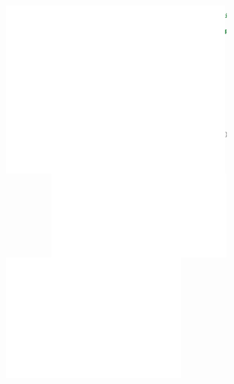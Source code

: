  <img src="https://raw.githubusercontent.com/diademiemi/diademiemi/main/github-metrics.svg" align="left" alt="About me" title="About me" width="500" />

```java
import java.util.*;

public class Me {
    String name = "Emilia";
        
    String[] pronouns = new String[2];
    pronouns[0] = "They/Them";
    pronouns[1] = "She/Her";
    
    TimeZone tz = TimeZone
        .getTimeZone("Europe/Amsterdam");
    
    public String pronounceGIF() {
        return "χɪf";
    }
    
}
```

</br>
<div>
    <a>
        <img src="https://raw.githubusercontent.com/diademiemi/diademiemi/main/metrics.plugin.activity.svg" align="right" width="400">
    </a>
    <a>
        <img src="https://raw.githubusercontent.com/diademiemi/diademiemi/main/metrics.plugin.isocalendar.fullyear.svg" align="left" width="400" />
    </a>
</div>







